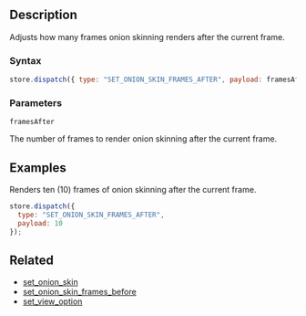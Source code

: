 ## Description

Adjusts how many frames onion skinning renders after the current frame.

### Syntax

```js
store.dispatch({ type: "SET_ONION_SKIN_FRAMES_AFTER", payload: framesAfter });
```

### Parameters

`framesAfter`

The number of frames to render onion skinning after the current frame.

## Examples

Renders ten (10) frames of onion skinning after the current frame.

```js
store.dispatch({
  type: "SET_ONION_SKIN_FRAMES_AFTER",
  payload: 10
});
```

## Related

- [set_onion_skin](./set_onion_skin.md)
- [set_onion_skin_frames_before](./set_onion_skin_frames_before.md)
- [set_view_option](./set_view_option.md)
